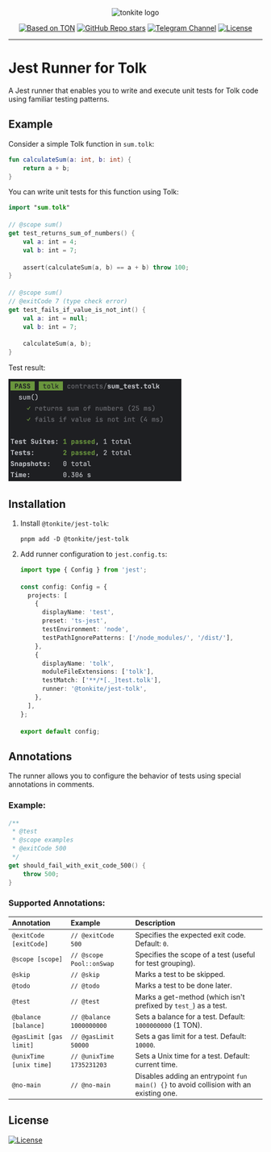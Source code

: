 <p align="center">
  <picture>
    <source media="(prefers-color-scheme: dark)" srcset="https://raw.githubusercontent.com/tonkite/tonkite/main/assets/logo-dark.svg">
    <img alt="tonkite logo" src="https://raw.githubusercontent.com/tonkite/tonkite/main/assets/logo-light.svg" width="384" height="auto">
  </picture>
</p>

<p align="center">
  <a href="https://ton.org"><img alt="Based on TON" src="https://img.shields.io/badge/Based%20on-TON-blue"></a>
  <a href="https://github.com/tonkite/tonkite"><img alt="GitHub Repo stars" src="https://img.shields.io/github/stars/tonkite/tonkite"></a>
  <a href="https://t.me/tonkite"><img alt="Telegram Channel" src="https://img.shields.io/badge/Telegram%20-@tonkite-24A1DE"></a>
  <a href="https://opensource.org/licenses/Apache-2.0"><img alt="License" src="https://img.shields.io/badge/License-Apache_2.0-green.svg"></a>
</p>

---

# Jest Runner for Tolk

A Jest runner that enables you to write and execute unit tests for Tolk code using familiar testing patterns.

## Example

Consider a simple Tolk function in `sum.tolk`:

```kotlin
fun calculateSum(a: int, b: int) {
    return a + b;
}
```

You can write unit tests for this function using Tolk:

```kotlin
import "sum.tolk"

// @scope sum()
get test_returns_sum_of_numbers() {
    val a: int = 4;
    val b: int = 7;

    assert(calculateSum(a, b) == a + b) throw 100;
}

// @scope sum()
// @exitCode 7 (type check error)
get test_fails_if_value_is_not_int() {
    val a: int = null;
    val b: int = 7;

    calculateSum(a, b);
}
```

Test result:

<img alt="Result" src="./images/test-result.png" width="343" height="auto">

## Installation

1. Install `@tonkite/jest-tolk`:
   ```shell
   pnpm add -D @tonkite/jest-tolk
   ```
2. Add runner configuration to `jest.config.ts`:

   ```typescript
   import type { Config } from 'jest';

   const config: Config = {
     projects: [
       {
         displayName: 'test',
         preset: 'ts-jest',
         testEnvironment: 'node',
         testPathIgnorePatterns: ['/node_modules/', '/dist/'],
       },
       {
         displayName: 'tolk',
         moduleFileExtensions: ['tolk'],
         testMatch: ['**/*[._]test.tolk'],
         runner: '@tonkite/jest-tolk',
       },
     ],
   };

   export default config;
   ```

## Annotations

The runner allows you to configure the behavior of tests using special annotations in comments.

### Example:

```kotlin
/**
 * @test
 * @scope examples
 * @exitCode 500
 */
get should_fail_with_exit_code_500() {
    throw 500;
}
```

### Supported Annotations:

| Annotation              | Example                   | Description                                                                            |
|:------------------------|:--------------------------|:---------------------------------------------------------------------------------------|
| `@exitCode [exitCode]`  | `// @exitCode 500`        | Specifies the expected exit code. Default: `0`.                                        |
| `@scope [scope]`        | `// @scope Pool::onSwap`  | Specifies the scope of a test (useful for test grouping).                              |
| `@skip`                 | `// @skip`                | Marks a test to be skipped.                                                            |
| `@todo`                 | `// @todo`                | Marks a test to be done later.                                                         |
| `@test`                 | `// @test`                | Marks a get-method (which isn't prefixed by `test_`) as a test.                        |
| `@balance [balance]`    | `// @balance 1000000000`  | Sets a balance for a test. Default: `1000000000` (1 TON).                              |
| `@gasLimit [gas limit]` | `// @gasLimit 50000`      | Sets a gas limit for a test. Default: `10000`.                                         |
| `@unixTime [unix time]` | `// @unixTime 1735231203` | Sets a Unix time for a test. Default: current time.                                    |
| `@no-main`              | `// @no-main`             | Disables adding an entrypoint `fun main() {}` to avoid collision with an existing one. |

## License

<a href="https://opensource.org/licenses/Apache-2.0"><img src="https://img.shields.io/badge/License-Apache_2.0-green.svg" alt="License"></a>
